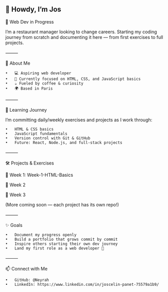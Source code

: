 ## 👋 Howdy, I’m Jos

🌱 Web Dev in Progress

I’m a restaurant manager looking to change careers. Starting my coding journey from scratch and documenting it here — from first exercises to full projects.

⸻

📖 About Me

	•	💻 Aspiring web developer
	•	🎯 Currently focused on HTML, CSS, and JavaScript basics
	•	☕ Fueled by coffee & curiosity
	•	🌍 Based in Paris

⸻

🚀 Learning Journey

I’m committing daily/weekly exercises and projects as I work through:

	•	HTML & CSS basics
	•	JavaScript fundamentals
	•	Version control with Git & GitHub
	•	Future: React, Node.js, and full-stack projects

⸻

🛠️ Projects & Exercises

🔹 Week 1: Week-1-HTML-Basics

🔹 Week 2

🔹 Week 3


(More coming soon — each project has its own repo!)

⸻

✨ Goals

	•	Document my progress openly
	•	Build a portfolio that grows commit by commit
	•	Inspire others starting their own dev journey
	•	Land my first role as a web developer 🚀

⸻

📫 Connect with Me

	•	GitHub: @Neyrah
	•	LinkedIn: https://www.linkedin.com/in/joscelin-panet-75579a1b9/

<!--

